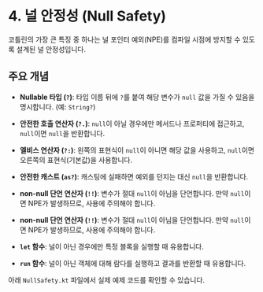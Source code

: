 # 4. 널 안정성 (Null Safety)

코틀린의 가장 큰 특징 중 하나는 널 포인터 예외(NPE)를 컴파일 시점에 방지할 수 있도록 설계된 널 안정성입니다.

## 주요 개념

- **Nullable 타입 (`?`)**: 타입 이름 뒤에 `?`를 붙여 해당 변수가 `null` 값을 가질 수 있음을 명시합니다. (예: `String?`)
- **안전한 호출 연산자 (`?.`)**: `null`이 아닐 경우에만 메서드나 프로퍼티에 접근하고, `null`이면 `null`을 반환합니다.
- **엘비스 연산자 (`?:`)**: 왼쪽의 표현식이 `null`이 아니면 해당 값을 사용하고, `null`이면 오른쪽의 표현식(기본값)을 사용합니다.
- **안전한 캐스트 (`as?`)**: 캐스팅에 실패하면 예외를 던지는 대신 `null`을 반환합니다.
- **non-null 단언 연산자 (`!!`)**: 변수가 절대 `null`이 아님을 단언합니다. 만약 `null`이면 NPE가 발생하므로, 사용에 주의해야 합니다.

- **non-null 단언 연산자 (`!!`)**: 변수가 절대 `null`이 아님을 단언합니다. 만약 `null`이면 NPE가 발생하므로, 사용에 주의해야 합니다.
- **`let` 함수**: 널이 아닌 경우에만 특정 블록을 실행할 때 유용합니다.
- **`run` 함수**: 널이 아닌 객체에 대해 람다를 실행하고 결과를 반환할 때 유용합니다.

아래 `NullSafety.kt` 파일에서 실제 예제 코드를 확인할 수 있습니다.
